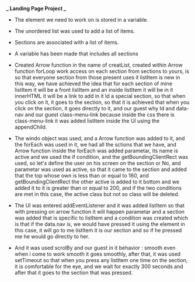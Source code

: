 **_ Landing Page Project _**

- The element we need to work on is stored in a variable.

- The unordered list was used to add a list of items.

- Sections are associated with a list of items.

- A variable has been made that includes all sections

- Created Arrow function in the name of creatList, created within Arrow function
  forLoop work access on each section from sections to yours, is so that everyone
  section from those present uses it listItem is new in this way, we have achieved
  the idea that for each section of mine listItem it will be a front listItem and an
  inside listItem it will be in it innerHTML it will be a link to add in it Id a special
  section, so that when you click on it, it goes to the section, so that it is achieved
  that when you click on the section, it goes directly to it, and our guest why Id and
  data-nav and our guest class-menu-link because inside the css there is class-menu-link
  it was added listItem inside the Ul using the appendChild.

- The windo object was used, and a Arrow function was added to it, and the forEach was
  used in it, we had all the sctions that we have, and Arrow function inside the forEach
  was added parametar, its name is active and we used the if condition, and the getBoundingClientRect
  was used, so let's define the user on his screen on the section or No, and parametar was
  used as active, so that it came to the section and added that the top whose own is less than or
  equal to 160, and getBoundingClientRect the other active is added to it bottom and we
  added it to it is greater than or equal to 200, and if the two conditions are met in this
  case, the active class but not so class will be deleted.

- The Ul was entered addEventListener and it was added listItem so that with pressing on
  arrow function it will happen parametar and a section was added that is specific to listItem
  and a condition was created which is that if the data.nav is, we would have pressed it
  using the element in this case, it will go to me listItem it is our section and so if he
  pressed me he would go directly to her.

- And it was used scrolBy and our guest in it behavior : smooth even when i come to work smooth
  it goes smoothly, after that, it was used setTimeout so that when you press any listItem one
  time on the section, it is comfortable for the eye, and we wait for exactly 300 seconds and
  after that it goes to the section that was pressed.
